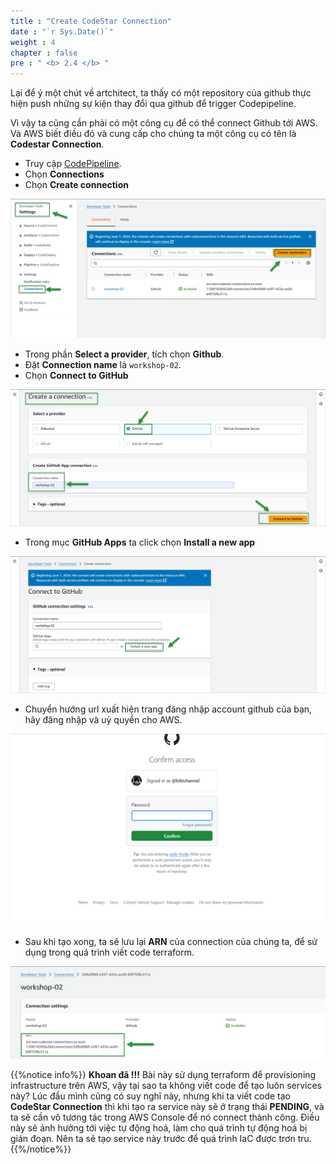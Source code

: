 ```yaml
---
title : "Create CodeStar Connection"
date : "`r Sys.Date()`"
weight : 4
chapter : false
pre : " <b> 2.4 </b> "
---
```


Lại để ý một chút về artchitect, ta thấy có một repository của github thực hiện push những sự kiện thay đổi qua github để trigger Codepipeline.

Vì vậy ta cũng cần phải có một công cụ để có thể connect Github tới AWS. Và AWS biết điều đó và cung cấp cho chúng ta một công cụ có tên là **Codestar Connection**.

- Truy cập [CodePipeline](https://us-east-1.console.aws.amazon.com/codesuite/codepipeline/pipelines?region=us-east-1).
- Chọn **Connections**
- Chọn **Create connection**

![image](/images/2-prerequisites/2.4-createCodeStar/001-createCodeStar.png)

- Trong phần **Select a provider**, tích chọn **Github**.
- Đặt **Connection name** là `workshop-02`.
- Chọn **Connect to GitHub**

![image](/images/2-prerequisites/2.4-createCodeStar/002-createCodeStar.png)

- Trong mục **GitHub Apps** ta click chọn **Install a new app**

![image](/images/2-prerequisites/2.4-createCodeStar/003-createCodeStar.png)

- Chuyển hướng url xuất hiện trang đăng nhập account github của bạn, hãy đăng nhập và uỷ quyền cho AWS. 

![image](/images/2-prerequisites/2.4-createCodeStar/004-createCodeStar.png)

- Sau khi tạo xong, ta sẽ lưu lại **ARN** của connection của chúng ta, để sử dụng trong quá trình viết code terraform.

![image](/images/2-prerequisites/2.4-createCodeStar/005-createCodeStar.png)

{{%notice info%}}
**Khoan đã !!!** Bài này sử dụng terraform để provisioning infrastructure trên AWS, vậy tại sao ta không viết code để tạo luôn services này?
Lúc đầu mình cũng có suy nghĩ này, nhưng khi ta viết code tạo **CodeStar Connection** thì khi tạo ra service này sẽ ở trạng thái **PENDING**, và ta sẽ cần vô tương tác trong AWS Console để nó connect thành công. 
Điều này sẽ ảnh hưởng tới việc tự động hoá, làm cho quá trình tự động hoá bị gián đoạn. Nên ta sẽ tạo service này trước để quá trình IaC được trơn tru.
{{%/notice%}}

